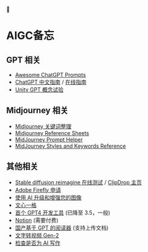 🙂


# AIGC备忘

## GPT 相关

- [Awesome ChatGPT Prompts](https://github.com/f/awesome-chatgpt-prompts)
- [ChatGPT 中文指南](https://github.com/PlexPt/awesome-chatgpt-prompts-zh) / [在线指南](https://chatguide.plexpt.com/)
- [Unity GPT 概念试验](https://github.com/keijiro/AICommand)

## Midjourney 相关

- [Midjourney 关键词整理](https://docs.qq.com/sheet/DS05hV2FyUHJablR5?tab=BB08J2&_t=1678974130492&u=5b7f15183b364c7a923e94cbb2add654)
- [Midjourney Reference Sheets](https://docs.google.com/spreadsheets/d/1MsX0NYYqhv4ZhZ7-50cXH1gvYE2FKLixLBvAkI40ha0/edit#gid=520663883)
- [MidJourney Prompt Helper](https://prompt.noonshot.com/)
- [MidJourney Styles and Keywords Reference](https://github.com/willwulfken/MidJourney-Styles-and-Keywords-Reference)

## 其他相关

- [Stable diffusion reimagine 在线测试](https://clipdrop.co/stable-diffusion-reimagine) / [ClipDrop 主页](https://clipdrop.co/)
- [Adobe Firefly 申请](https://firefly.adobe.com/)
- [使用 AI 升级和增强您的图像](https://www.upscale.media/zh/upload/)
- [文心一格](https://yige.baidu.com/creation)
- [首个 GPT4 开发工具](https://www.cursor.so/) (已降至 3.5，一般)
- [Notion](https://www.notion.so/) (需要付费)
- [国产基于 GPT 的阅读器](https://app.pandagpt.io/chat) (支持上传文档)
- [文字转视频 Gen-2](https://research.runwayml.com/gen2)
- [检查是否为 AI 写作](https://app.gptzero.me/app/welcome)
